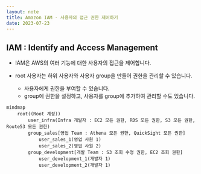 ```yaml
---
layout: note
title: Amazon IAM - 사용자의 접근 권한 제어하기
date: 2023-07-23
---
```





## IAM : Identify and Access Management

- IAM은 AWS의 여러 기능에 대한 사용자의 접근을 제어합니다.

- root 사용자는 하위 사용자와 사용자 group을 만들어 권한을 관리할 수 있습니다.
    - 사용자에게 권한을 부여할 수 있습니다.
    - group에 권한을 설정하고, 사용자를 group에 추가하여 관리할 수도 있습니다.

```mermaid
mindmap
    root((Root 계정))
        user_infra(Infra 개발자 : EC2 모든 권한, RDS 모든 권한, S3 모든 권한, Route53 모든 권한)
        group_sales[영업 Team : Athena 모든 권한, QuickSight 모든 권한]
            user_sales_1(영업 사원 1)
            user_sales_2(영업 사원 2)
        group_development[개발 Team : S3 조회 수정 권한, EC2 조회 권한]
            user_development_1(개발자 1)
            user_development_2(개발자 1)
```
